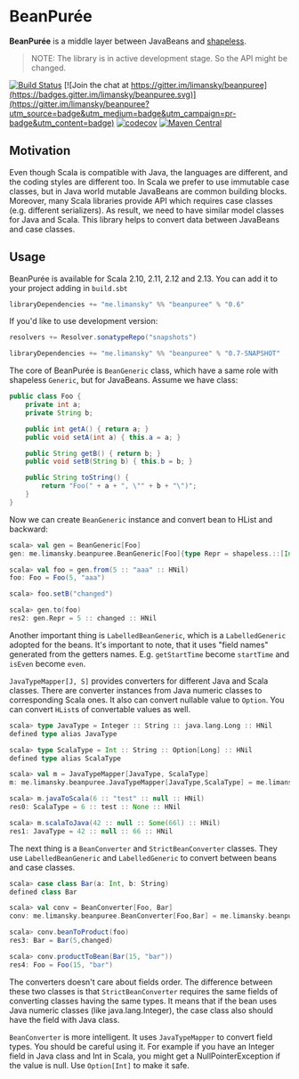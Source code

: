 BeanPurée
=========

**BeanPurée** is a middle layer between JavaBeans and [shapeless][shapeless].

> NOTE: The library is in active development stage. So the API might be changed.

[![Build Status](https://github.com/limansky/beanpuree/actions/workflows/ci.yml/badge.svg)](https://github.com/limansky/beanpuree/actions/workflows/ci.yml)
[![Join the chat at https://gitter.im/limansky/beanpuree](https://badges.gitter.im/limansky/beanpuree.svg)](https://gitter.im/limansky/beanpuree?utm_source=badge&utm_medium=badge&utm_campaign=pr-badge&utm_content=badge)
[![codecov](https://codecov.io/gh/limansky/beanpuree/branch/master/graph/badge.svg)](https://codecov.io/gh/limansky/beanpuree)
[![Maven Central](https://img.shields.io/maven-central/v/me.limansky/beanpuree_2.12.svg)](https://maven-badges.herokuapp.com/maven-central/me.limansky/beanpuree_2.12)

## Motivation

Even though Scala is compatible with Java, the languages are different, and the
coding styles are different too.  In Scala we prefer to use immutable case classes,
but in Java world mutable JavaBeans are common building blocks.  Moreover, many
Scala libraries provide API which requires case classes (e.g. different serializers).
As result, we need to have similar model classes for Java and Scala.  This library
helps to convert data between JavaBeans and case classes.

## Usage

BeanPurée is available for Scala 2.10, 2.11, 2.12 and 2.13. You can add it to your project
adding in `build.sbt`

```Scala
libraryDependencies += "me.limansky" %% "beanpuree" % "0.6"
```

If you'd like to use development version:

```Scala
resolvers += Resolver.sonatypeRepo("snapshots")

libraryDependencies += "me.limansky" %% "beanpuree" % "0.7-SNAPSHOT"
```

The core of BeanPurée is `BeanGeneric` class, which have a same role with
shapeless `Generic`, but for JavaBeans.  Assume we have class:

```Java
public class Foo {
    private int a;
    private String b;

    public int getA() { return a; }
    public void setA(int a) { this.a = a; }

    public String getB() { return b; }
    public void setB(String b) { this.b = b; }

    public String toString() {
        return "Foo(" + a + ", \"" + b + "\")";
    }
}

```

Now we can create `BeanGeneric` instance and convert bean to HList and backward:

```Scala
scala> val gen = BeanGeneric[Foo]
gen: me.limansky.beanpuree.BeanGeneric[Foo]{type Repr = shapeless.::[Int,shapeless.::[String,shapeless.HNil]]}

scala> val foo = gen.from(5 :: "aaa" :: HNil)
foo: Foo = Foo(5, "aaa")

scala> foo.setB("changed")

scala> gen.to(foo)
res2: gen.Repr = 5 :: changed :: HNil
```

Another important thing is `LabelledBeanGeneric`, which is a `LabelledGeneric` adopted
for the beans.  It's important to note, that it uses "field names" generated from the
getters names.  E.g.  `getStartTime` become `startTime` and `isEven` become `even`.

`JavaTypeMapper[J, S]` provides converters for different Java and Scala classes.
There are converter instances from Java numeric classes to corresponding Scala ones.
It also can convert nullable value to `Option`.  You can convert `HList`s of convertable
values as well.

```Scala
scala> type JavaType = Integer :: String :: java.lang.Long :: HNil
defined type alias JavaType

scala> type ScalaType = Int :: String :: Option[Long] :: HNil
defined type alias ScalaType

scala> val m = JavaTypeMapper[JavaType, ScalaType]
m: me.limansky.beanpuree.JavaTypeMapper[JavaType,ScalaType] = me.limansky.beanpuree.JavaTypeMapper$$anon$1@41bbc4c4

scala> m.javaToScala(6 :: "test" :: null :: HNil)
res0: ScalaType = 6 :: test :: None :: HNil

scala> m.scalaToJava(42 :: null :: Some(66l) :: HNil)
res1: JavaType = 42 :: null :: 66 :: HNil
```

The next thing is a `BeanConverter` and `StrictBeanConverter` classes.  They use
`LabelledBeanGeneric` and `LabelledGeneric` to convert between beans and case classes.

```Scala
scala> case class Bar(a: Int, b: String)
defined class Bar

scala> val conv = BeanConverter[Foo, Bar]
conv: me.limansky.beanpuree.BeanConverter[Foo,Bar] = me.limansky.beanpuree.BeanConverter$$anon$1@4eae0bc5

scala> conv.beanToProduct(foo)
res3: Bar = Bar(5,changed)

scala> conv.productToBean(Bar(15, "bar"))
res4: Foo = Foo(15, "bar")
```

The converters doesn't care about fields order.  The difference between these two
classes is that `StrictBeanConverter` requires the same fields of  converting classes
having the same types.  It means that if the bean uses Java
numeric classes (like java.lang.Integer), the case class also should have the
field with Java class.

`BeanConverter` is more intelligent.  It uses `JavaTypeMapper` to convert field types.
You should be careful using it.  For example if you have an Integer field in Java class
and Int in Scala, you might get a NullPointerException if the value is null.  Use `Option[Int]`
to make it safe.

[shapeless]: http://github.com/milessabin/shapeless
